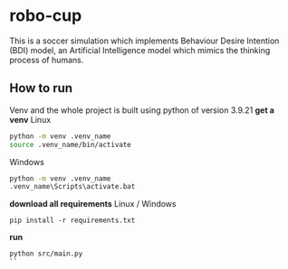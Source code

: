 # robo-cup
This is a soccer simulation which implements Behaviour Desire Intention (BDI)
model, an Artificial Intelligence model which mimics the thinking process of
humans. 

## How to run
Venv and the whole project is built using python of version 3.9.21
__get a venv__
Linux
```bash
python -m venv .venv_name
source .venv_name/bin/activate
```
Windows
```bat
python -m venv .venv_name
.venv_name\Scripts\activate.bat
```

__download all requirements__
Linux / Windows
```
pip install -r requirements.txt
```

__run__
```bash
python src/main.py
``
